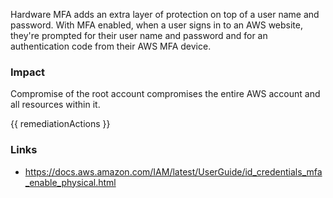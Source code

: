 

Hardware MFA adds an extra layer of protection on top of a user name and password. With MFA enabled, when a user signs in to an AWS website, they're prompted for their user name and password and for an authentication code from their AWS MFA device.
			

### Impact
Compromise of the root account compromises the entire AWS account and all resources within it.

<!-- DO NOT CHANGE -->
{{ remediationActions }}

### Links
- https://docs.aws.amazon.com/IAM/latest/UserGuide/id_credentials_mfa_enable_physical.html


